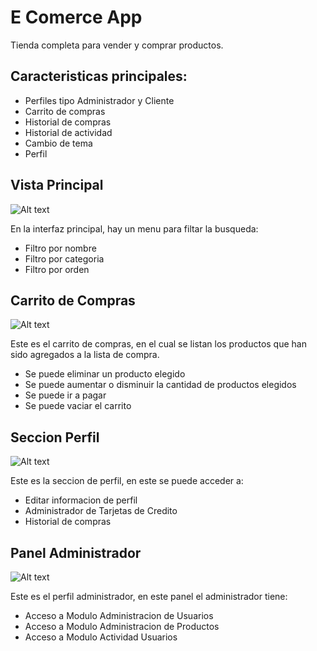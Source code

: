 
# E Comerce App

Tienda completa para vender y comprar productos.

## Caracteristicas principales:

- Perfiles tipo Administrador y Cliente
- Carrito de compras
- Historial de compras
- Historial de actividad
- Cambio de tema
- Perfil

## Vista Principal

![Alt text](https://i.ibb.co/kyJF1Y9/Screenshot-1.png "This is some image...")

En la interfaz principal, hay un menu para filtar la busqueda:

- Filtro por nombre
- Filtro por categoria
- Filtro por orden

## Carrito de Compras

![Alt text](https://i.ibb.co/HX3jtfq/Screenshot-2.png "This is some image...")

Este es el carrito de compras, en el cual se listan los productos que han sido agregados a la lista de compra.

- Se puede eliminar un producto elegido
- Se puede aumentar o disminuir la cantidad de productos elegidos
- Se puede ir a pagar
- Se puede vaciar el carrito

## Seccion Perfil

![Alt text](https://i.ibb.co/pXvSzmx/Screenshot-4.png "This is some image...")

Este es la seccion de perfil, en este se puede acceder a:

- Editar informacion de perfil
- Administrador de Tarjetas de Credito
- Historial de compras


## Panel Administrador

![Alt text](https://i.ibb.co/dL60Hbt/Screenshot-5.png "This is some image...")

Este es el perfil administrador, en este panel el administrador tiene:

- Acceso a Modulo Administracion de Usuarios
- Acceso a Modulo Administracion de Productos
- Acceso a Modulo Actividad Usuarios

